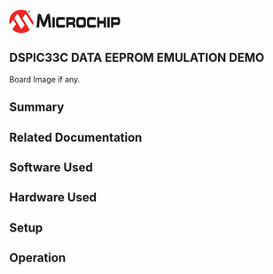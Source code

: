 ![image](images/microchip.jpg) 

## DSPIC33C DATA EEPROM EMULATION DEMO

Board Image if any.

## Summary


## Related Documentation


## Software Used 


## Hardware Used


## Setup


## Operation



